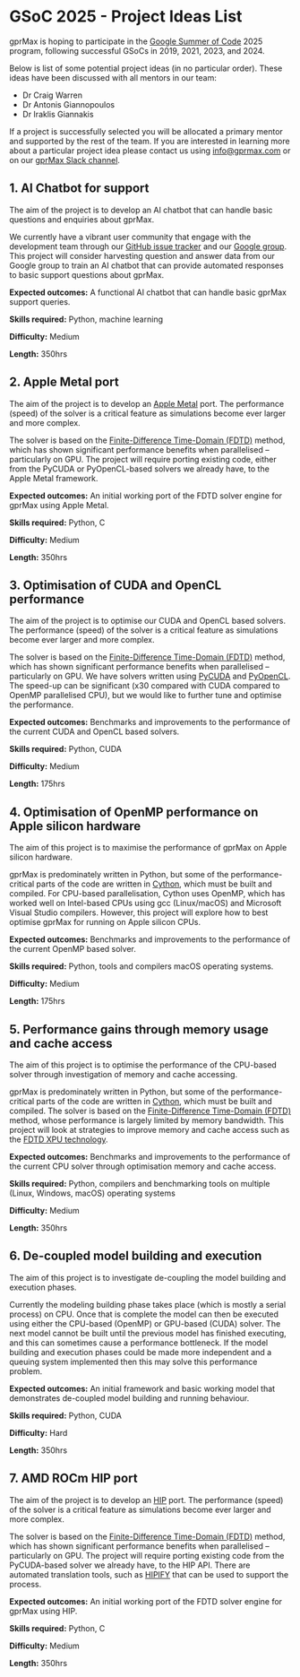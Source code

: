 # GSoC 2025 - Project Ideas List

gprMax is hoping to participate in the [Google Summer of Code](https://summerofcode.withgoogle.com) 2025 program, following successful GSoCs in 2019, 2021, 2023, and 2024. 

Below is list of some potential project ideas (in no particular order). These ideas have been discussed with all mentors in our team: 
- Dr Craig Warren
- Dr Antonis Giannopoulos
- Dr Iraklis Giannakis

If a project is successfully selected you will be allocated a primary mentor and supported by the rest of the team. If you are interested in learning more about a particular project idea please contact us using [info@gprmax.com](mailto:info@gprmax.com) or on our [gprMax Slack channel](https://gprmax-fdtd.slack.com). 


## 1. AI Chatbot for support

The aim of the project is to develop an AI chatbot that can handle basic questions and enquiries about gprMax.

We currently have a vibrant user community that engage with the development team through our [GitHub issue tracker](https://github.com/gprMax/gprMax/issues) and our [Google group](https://groups.google.com/g/gprmax). This project will consider harvesting question and answer data from our Google group to train an AI chatbot that can provide automated responses to basic support questions about gprMax.

**Expected outcomes:** A functional AI chatbot that can handle basic gprMax support queries.

**Skills required:** Python, machine learning

**Difficulty:** Medium

**Length:** 350hrs


## 2. Apple Metal port

The aim of the project is to develop an [Apple Metal](https://developer.apple.com/metal/) port. The performance (speed) of the solver is a critical feature as simulations become ever larger and more complex.

The solver is based on the [Finite-Difference Time-Domain (FDTD)](https://en.wikipedia.org/wiki/Finite-difference_time-domain_method) method, which has shown significant performance benefits when parallelised – particularly on GPU. The project will require porting existing code, either from the PyCUDA or PyOpenCL-based solvers we already have, to the Apple Metal framework.

**Expected outcomes:** An initial working port of the FDTD solver engine for gprMax using Apple Metal.

**Skills required:** Python, C

**Difficulty:** Medium

**Length:** 350hrs


## 3. Optimisation of CUDA and OpenCL performance

The aim of the project is to optimise our CUDA and OpenCL based solvers. The performance (speed) of the solver is a critical feature as simulations become ever larger and more complex.

The solver is based on the [Finite-Difference Time-Domain (FDTD)](https://en.wikipedia.org/wiki/Finite-difference_time-domain_method) method, which has shown significant performance benefits when parallelised – particularly on GPU. We have solvers written using [PyCUDA](https://github.com/inducer/pycuda) and [PyOpenCL](https://github.com/inducer/pyopencl). The speed-up can be significant (x30 compared with CUDA compared to OpenMP parallelised CPU), but we would like to further tune and optimise the performance. 

**Expected outcomes:** Benchmarks and improvements to the performance of the current CUDA and OpenCL based solvers.

**Skills required:** Python, CUDA

**Difficulty:** Medium

**Length:** 175hrs


## 4. Optimisation of OpenMP performance on Apple silicon hardware

The aim of this project is to maximise the performance of gprMax on Apple silicon hardware.

gprMax is predominately written in Python, but some of the performance-critical parts of the code are written in [Cython](https://cython.org), which must be built and compiled. For CPU-based parallelisation, Cython uses OpenMP, which has worked well on Intel-based CPUs using gcc (Linux/macOS) and Microsoft Visual Studio compilers. However, this project will explore how to best optimise gprMax for running on Apple silicon CPUs.

**Expected outcomes:** Benchmarks and improvements to the performance of the current OpenMP based solver.

**Skills required:** Python, tools and compilers macOS operating systems.

**Difficulty:** Medium

**Length:** 175hrs


## 5. Performance gains through memory usage and cache access

The aim of this project is to optimise the performance of the CPU-based solver through investigation of memory and cache accessing.

gprMax is predominately written in Python, but some of the performance-critical parts of the code are written in [Cython](https://cython.org), which must be built and compiled. The solver is based on the [Finite-Difference Time-Domain (FDTD)](https://en.wikipedia.org/wiki/Finite-difference_time-domain_method) method, whose performance is largely limited by memory bandwidth. This project will look at strategies to improve memory and cache access such as the [FDTD XPU technology](https://ieeexplore.ieee.org/abstract/document/7481533).

**Expected outcomes:** Benchmarks and improvements to the performance of the current CPU solver through optimisation memory and cache access.

**Skills required:** Python, compilers and benchmarking tools on multiple (Linux, Windows, macOS) operating systems

**Difficulty:** Medium

**Length:** 350hrs


## 6. De-coupled model building and execution

The aim of this project is to investigate de-coupling the model building and execution phases.

Currently the modeling building phase takes place (which is mostly a serial process) on CPU. Once that is complete the model can then be executed using either the CPU-based (OpenMP) or GPU-based (CUDA) solver. The next model cannot be built until the previous model has finished executing, and this can sometimes cause a performance bottleneck. If the model building and execution phases could be made more independent and a queuing system implemented then this may solve this performance problem.

**Expected outcomes:** An initial framework and basic working model that demonstrates de-coupled model building and running behaviour.

**Skills required:** Python, CUDA

**Difficulty:** Hard

**Length:** 350hrs


## 7. AMD ROCm HIP port

The aim of the project is to develop an [HIP](https://github.com/ROCm/HIP) port. The performance (speed) of the solver is a critical feature as simulations become ever larger and more complex.

The solver is based on the [Finite-Difference Time-Domain (FDTD)](https://en.wikipedia.org/wiki/Finite-difference_time-domain_method) method, which has shown significant performance benefits when parallelised – particularly on GPU. The project will require porting existing code from the PyCUDA-based solver we already have, to the HIP API. There are automated translation tools, such as [HIPIFY](https://github.com/ROCm/HIPIFY) that can be used to support the process.

**Expected outcomes:** An initial working port of the FDTD solver engine for gprMax using HIP.

**Skills required:** Python, C

**Difficulty:** Medium

**Length:** 350hrs